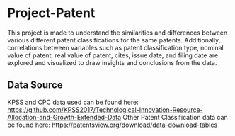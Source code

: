 # Project-Patent
This project is made to understand the similarities and differences between various different patent classifications for the same patents. 
Additionally, correlations between variables such as patent classification type, nominal value of patent, real value of patent, cites, issue date, and filing date are explored and visualized to draw insights and conclusions from the data.

## Data Source
KPSS and CPC data used can be found here: https://github.com/KPSS2017/Technological-Innovation-Resource-Allocation-and-Growth-Extended-Data
Other Patent Classification data can be found here: https://patentsview.org/download/data-download-tables
